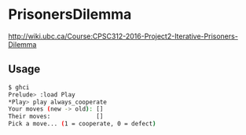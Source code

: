 # PrisonersDilemma

http://wiki.ubc.ca/Course:CPSC312-2016-Project2-Iterative-Prisoners-Dilemma


## Usage

```sh
$ ghci
Prelude> :load Play
*Play> play always_cooperate
Your moves (new -> old): []
Their moves:             []
Pick a move... (1 = cooperate, 0 = defect)
```
